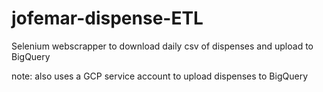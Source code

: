 # jofemar-dispense-ETL
Selenium webscrapper to download daily csv of dispenses and upload to BigQuery

note: also uses a GCP service account to upload dispenses to BigQuery
